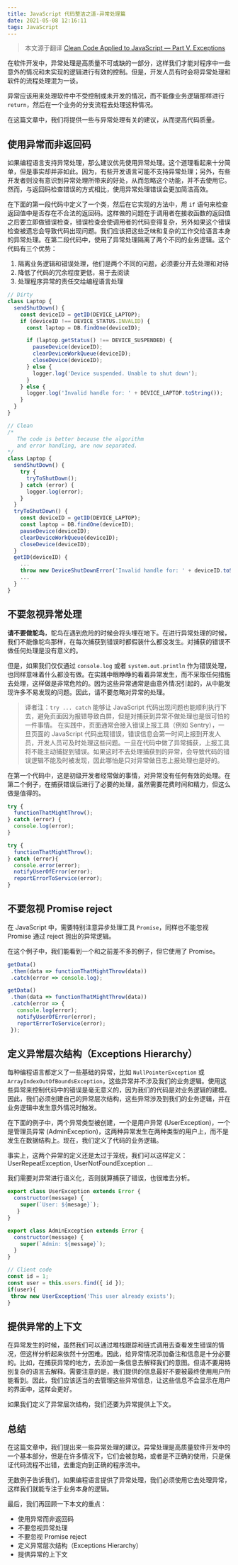 ```yaml
---
title: JavaScript 代码整洁之道-异常处理篇
date: 2021-05-08 12:16:11
tags: JavaScript
---
```



> 本文源于翻译 [Clean Code Applied to JavaScript — Part V. Exceptions](https://dev.to/carlillo/clean-code-applied-to-javascript-part-v-exceptions-1k9d)


在软件开发中，异常处理是高质量不可或缺的一部分，这样我们才能对程序中一些意外的情况和未实现的逻辑进行有效的控制。但是，开发人员有时会将异常处理和软件的流程处理混为一谈。

异常应该用来处理软件中不受控制或未开发的情况，而不能像业务逻辑那样进行 `return`，然后在一个业务的分支流程去处理这种情况。

在这篇文章中，我们将提供一些与异常处理有关的建议，从而提高代码质量。

## 使用异常而非返回码

如果编程语言支持异常处理，那么建议优先使用异常处理。这个道理看起来十分简单，但是事实却并非如此。因为，有些开发语言可能不支持异常处理；另外，有些开发者则没有意识到异常处理所带来的好处，从而忽略这个功能，并不去使用它。然而，与返回码检查错误的方式相比，使用异常处理错误会更加简洁高效。

在下面的第一段代码中定义了一个类，然后在它实现的方法中，用 `if` 语句来检查返回值中是否存在不合法的返回码。这样做的问题在于调用者在接收函数的返回值之后要立即做错误检查，错误检查会使调用者的代码变得复杂，另外如果这个错误检查被遗忘会导致代码出现问题。我们应该把这些乏味和复杂的工作交给语言本身的异常处理。在第二段代码中，使用了异常处理隔离了两个不同的业务逻辑。这个代码有三个优势：

1. 隔离业务逻辑和错误处理，他们是两个不同的问题，必须要分开去处理和对待
2. 降低了代码的冗余程度更低，易于去阅读
3. 处理程序异常的责任交给编程语言处理

```JavaScript
// Dirty
class Laptop {
  sendShutDown() {
    const deviceID = getID(DEVICE_LAPTOP);
    if (deviceID !== DEVICE_STATUS.INVALID) {
      const laptop = DB.findOne(deviceID);

      if (laptop.getStatus() !== DEVICE_SUSPENDED) {
        pauseDevice(deviceID);
        clearDeviceWorkQueue(deviceID);
        closeDevice(deviceID);
      } else {
        logger.log('Device suspended. Unable to shut down');
      }
    } else {
      logger.log('Invalid handle for: ' + DEVICE_LAPTOP.toString());
    }
  }
}
```

```JavaScript
// Clean
/* 
   The code is better because the algorithm 
   and error handling, are now separated. 
*/
class Laptop {
  sendShutDown() {
    try {
      tryToShutDown();
    } catch (error) {
      logger.log(error);
    }
  }
  tryToShutDown() {
    const deviceID = getID(DEVICE_LAPTOP);
    const laptop = DB.findOne(deviceID);
    pauseDevice(deviceID);
    clearDeviceWorkQueue(deviceID);
    closeDevice(deviceID);
  }
  getID(deviceID) {
    ...
    throw new DeviceShutDownError('Invalid handle for: ' + deviceID.toString());
    ...
  }
}
```

## 不要忽视异常处理

**请不要做鸵鸟**，鸵鸟在遇到危险的时候会将头埋在地下。在进行异常处理的时候，我们不能像鸵鸟那样，在每次捕获到错误时都假装什么都没发生。对捕获的错误不做任何处理是没有意义的。

但是，如果我们仅仅通过 `console.log` 或者 `system.out.println` 作为错误处理，也同样意味着什么都没有做。在实践中眼睁睁的看着异常发生，而不采取任何措施去处理，这样做是非常危险的。因为这些异常通常是由意外情况引起的，从中能发现许多不易发现的问题。因此，请不要忽略对异常的处理。

> 译者注：`try ... catch` 能够让 JavaScript 代码出现问题也能顺利执行下去，避免页面因为报错导致白屏，但是对捕获到异常不做处理也是很可怕的一件事情。
> 在实践中，页面通常会接入错误上报工具（例如 Sentry），一旦页面的 JavaScript 代码出现错误，错误信息会第一时间上报到开发人员，开发人员可及时处理这些问题。一旦在代码中做了异常捕获，上报工具将不能主动捕捉到错误。如果这时不去处理捕获到的异常，会导致代码的错误逻辑不能及时被发现，因此哪怕是只对异常做日志上报处理也是好的。

在第一个代码中，这是初级开发者经常做的事情，对异常没有任何有效的处理。在第二个例子，在捕获错误后进行了必要的处理，虽然需要花费时间和精力，但这么做是值得的。

```JavaScript
try {
  functionThatMightThrow();
} catch (error) {
  console.log(error);
}
```

```JavaScript
try {
  functionThatMightThrow();
} catch (error){
  console.error(error);
  notifyUserOfError(error);
  reportErrorToService(error);
}
```

## 不要忽视 Promise reject

在 JavaScript 中，需要特别注意异步处理工具 `Promise`，同样也不能忽视 Promise 通过 reject 抛出的异常逻辑。

在这个例子中，我们能看到一个和之前差不多的例子，但它使用了 Promise。

```JavaScript
getData() 
 .then(data => functionThatMightThrow(data))
 .catch(error => console.log);
```

```JavaScript
getData()
 .then(data => functionThatMightThrow(data))
 .catch(error => {
   console.log(error);
   notifyUserOfError(error);
   reportErrorToService(error);
 });
```

## 定义异常层次结构（Exceptions Hierarchy）

每种编程语言都定义了一些基础的异常，比如 `NullPointerException` 或 `ArrayIndexOutOfBoundsException`，这些异常并不涉及我们的业务逻辑。使用这些异常来控制代码中的错误是毫无意义的，因为我们的代码是对业务逻辑的建模。因此，我们必须创建自己的异常层次结构，这些异常涉及到我们的业务逻辑，并在业务逻辑中发生意外情况时触发。

在下面的例子中，两个异常类型被创建，一个是用户异常 (UserException)，一个是管理员异常 (AdminException)，这两种异常发生在两种类型的用户上，而不是发生在数据结构上。现在，我们定义了代码的业务逻辑。

事实上，这两个异常的定义还是太过于笼统，我们可以这样定义：UserRepeatException, UserNotFoundException ...

我们需要对异常进行语义化，否则就算捕获了错误，也很难去分析。

```JavaScript
export class UserException extends Error {
  constructor(message) {
    super(`User: ${mesage}`);
   }
}

export class AdminException extends Error {
  constructor(message) {
    super(`Admin: ${message}`);
  }
}

// Client code
const id = 1;
const user = this.users.find({ id });
if(user){
 throw new UserException('This user already exists');
}
```

## 提供异常的上下文

在异常发生的时候，虽然我们可以通过堆栈跟踪和链式调用去查看发生错误的情况，但这样分析起来依然十分困难。因此，给异常情况添加备注和信息是十分必要的。比如，在捕获异常的地方，去添加一条信息去解释我们的意图。但请不要用特别复杂的语言去解释。需要注意的是，我们提供的信息最好不要被最终使用用户所能看到。因此，我们应该适当的去管理这些异常信息，让这些信息不会显示在用户的界面中，这样会更好。

如果我们定义了异常层次结构，我们还要为异常提供上下文。

## 总结

在这篇文章中，我们提出来一些异常处理的建议。异常处理是高质量软件开发中的一个基本部分，但是在许多情况下，它们会被忽略，或者是不正确的使用，只是保证代码流程不出错，去重定向到正确的程序流中。

无数例子告诉我们，如果编程语言提供了异常处理，我们必须使用它去处理异常，这样我们就能专注于业务本身的逻辑。

最后，我们再回顾一下本文的重点：
- 使用异常而非返回码
- 不要忽视异常处理
- 不要忽视 Promise reject
- 定义异常层次结构（Exceptions Hierarchy）
- 提供异常的上下文
